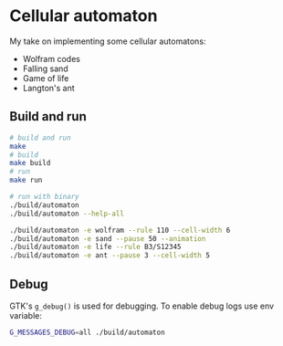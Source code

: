 # Cellular automaton

My take on implementing some cellular automatons:
- Wolfram codes
- Falling sand
- Game of life
- Langton's ant

## Build and run

```bash
# build and run
make
# build
make build
# run
make run

# run with binary
./build/automaton
./build/automaton --help-all

./build/automaton -e wolfram --rule 110 --cell-width 6
./build/automaton -e sand --pause 50 --animation
./build/automaton -e life --rule B3/S12345
./build/automaton -e ant --pause 3 --cell-width 5
```

## Debug

GTK's `g_debug()` is used for debugging. To enable debug logs use env variable:

```bash
G_MESSAGES_DEBUG=all ./build/automaton
```
